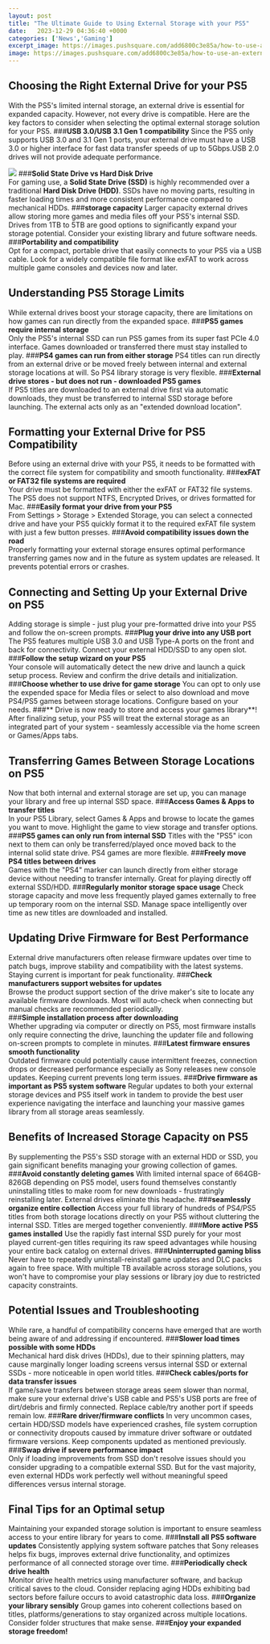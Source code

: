 ```yaml
---
layout: post
title: "The Ultimate Guide to Using External Storage with your PS5"
date:   2023-12-29 04:36:40 +0000
categories: ['News','Gaming']
excerpt_image: https://images.pushsquare.com/add6800c3e85a/how-to-use-an-external-hdd-on-ps5-guide-1.original.jpg
image: https://images.pushsquare.com/add6800c3e85a/how-to-use-an-external-hdd-on-ps5-guide-1.original.jpg
---
```


## Choosing the Right External Drive for your PS5
With the PS5's limited internal storage, an external drive is essential for expanded capacity. However, not every drive is compatible. Here are the key factors to consider when selecting the optimal external storage solution for your PS5.
###**USB 3.0/USB 3.1 Gen 1 compatibility** 
Since the PS5 only supports USB 3.0 and 3.1 Gen 1 ports, your external drive must have a USB 3.0 or higher interface for fast data transfer speeds of up to 5Gbps.USB 2.0 drives will not provide adequate performance.

![](https://images.pushsquare.com/add6800c3e85a/how-to-use-an-external-hdd-on-ps5-guide-1.original.jpg)
###**Solid State Drive vs Hard Disk Drive**  
For gaming use, a **Solid State Drive (SSD)** is highly recommended over a traditional **Hard Disk Drive (HDD)**. SSDs have no moving parts, resulting in faster loading times and more consistent performance compared to mechanical HDDs.
###**storage capacity**
Larger capacity external drives allow storing more games and media files off your PS5's internal SSD. Drives from 1TB to 5TB are good options to significantly expand your storage potential. Consider your existing library and future software needs.
###**Portability and compatibility**  
Opt for a compact, portable drive that easily connects to your PS5 via a USB cable. Look for a widely compatible file format like exFAT to work across multiple game consoles and devices now and later.
## Understanding PS5 Storage Limits
While external drives boost your storage capacity, there are limitations on how games can run directly from the expanded space.
###**PS5 games require internal storage**  
Only the PS5's internal SSD can run PS5 games from its super fast PCIe 4.0 interface. Games downloaded or transferred there must stay installed to play. 
###**PS4 games can run from either storage**
PS4 titles can run directly from an external drive or be moved freely between internal and external storage locations at will. So PS4 library storage is very flexible.
###**External drive stores - but does not run - downloaded PS5 games**  
If PS5 titles are downloaded to an external drive first via automatic downloads, they must be transferred to internal SSD storage before launching. The external acts only as an "extended download location".
## Formatting your External Drive for PS5 Compatibility
Before using an external drive with your PS5, it needs to be formatted with the correct file system for compatibility and smooth functionality.
###**exFAT or FAT32 file systems are required**  
Your drive must be formatted with either the exFAT or FAT32 file systems. The PS5 does not support NTFS, Encrypted Drives, or drives formatted for Mac.
###**Easily format your drive from your PS5**   
From Settings > Storage > Extended Storage, you can select a connected drive and have your PS5 quickly format it to the required exFAT file system with just a few button presses.
###**Avoid compatibility issues down the road**  
Properly formatting your external storage ensures optimal performance transferring games now and in the future as system updates are released. It prevents potential errors or crashes.
## Connecting and Setting Up your External Drive on PS5
Adding storage is simple - just plug your pre-formatted drive into your PS5 and follow the on-screen prompts.
###**Plug your drive into any USB port**
The PS5 features multiple USB 3.0 and USB Type-A ports on the front and back for connectivity. Connect your external HDD/SSD to any open slot.
###**Follow the setup wizard on your PS5**  
Your console will automatically detect the new drive and launch a quick setup process. Review and confirm the drive details and initialization.
###**Choose whether to use drive for game storage**
You can opt to only use the expended space for Media files or select to also download and move PS4/PS5 games between storage locations. Configure based on your needs.
###** Drive is now ready to store and access your games library**!
After finalizing setup, your PS5 will treat the external storage as an integrated part of your system - seamlessly accessible via the home screen or Games/Apps tabs.
## Transferring Games Between Storage Locations on PS5
Now that both internal and external storage are set up, you can manage your library and free up internal SSD space.
###**Access Games & Apps to transfer titles**  
In your PS5 Library, select Games & Apps and browse to locate the games you want to move. Highlight the game to view storage and transfer options. 
###**PS5 games can only run from internal SSD**
Titles with the "PS5" icon next to them can only be transferred/played once moved back to the internal solid state drive. PS4 games are more flexible.
###**Freely move PS4 titles between drives**  
Games with the "PS4" marker can launch directly from either storage device without needing to transfer internally. Great for playing directly off external SSD/HDD.
###**Regularly monitor storage space usage**
Check storage capacity and move less frequently played games externally to free up temporary room on the internal SSD. Manage space intelligently over time as new titles are downloaded and installed. 
## Updating Drive Firmware for Best Performance 
External drive manufacturers often release firmware updates over time to patch bugs, improve stability and compatibility with the latest systems. Staying current is important for peak functionality.
###**Check manufacturers support websites for updates**  
Browse the product support section of the drive maker's site to locate any available firmware downloads. Most will auto-check when connecting but manual checks are recommended periodically.  
###**Simple installation process after downloading**  
Whether upgrading via computer or directly on PS5, most firmware installs only require connecting the drive, launching the updater file and following on-screen prompts to complete in minutes.
###**Latest firmware ensures smooth functionality**  
Outdated firmware could potentially cause intermittent freezes, connection drops or decreased performance especially as Sony releases new console updates. Keeping current prevents long term issues.
###**Drive firmware as important as PS5 system software**
Regular updates to both your external storage devices and PS5 itself work in tandem to provide the best user experience navigating the interface and launching your massive games library from all storage areas seamlessly.
## Benefits of Increased Storage Capacity on PS5
By supplementing the PS5's SSD storage with an external HDD or SSD, you gain significant benefits managing your growing collection of games.
###**Avoid constantly deleting games** 
With limited internal space of 664GB-826GB depending on PS5 model, users found themselves constantly uninstalling titles to make room for new downloads - frustratingly reinstalling later. External drives eliminate this headache.
###**seamlessly organize entire collection**
Access your full library of hundreds of PS4/PS5 titles from both storage locations directly on your PS5 without cluttering the internal SSD. Titles are merged together conveniently. 
###**More active PS5 games installed**
Use the rapidly fast internal SSD purely for your most played current-gen titles requiring its raw speed advantages while housing your entire back catalog on external drives. 
###**Uninterrupted gaming bliss**
Never have to repeatedly uninstall-reinstall game updates and DLC packs again to free space. With multiple TB available across storage solutions, you won't have to compromise your play sessions or library joy due to restricted capacity constraints.
## Potential Issues and Troubleshooting 
While rare, a handful of compatibility concerns have emerged that are worth being aware of and addressing if encountered.
###**Slower load times possible with some HDDs**  
Mechanical hard disk drives (HDDs), due to their spinning platters, may cause marginally longer loading screens versus internal SSD or external SSDs - more noticeable in open world titles.
###**Check cables/ports for data transfer issues**  
If game/save transfers between storage areas seem slower than normal, make sure your external drive's USB cable and PS5's USB ports are free of dirt/debris and firmly connected. Replace cable/try another port if speeds remain low.
###**Rare driver/firmware conflicts**
In very uncommon cases, certain HDD/SSD models have experienced crashes, file system corruption or connectivity dropouts caused by immature driver software or outdated firmware versions. Keep components updated as mentioned previously. 
###**Swap drive if severe performance impact**  
Only if loading improvements from SSD don't resolve issues should you consider upgrading to a compatible external SSD. But for the vast majority, even external HDDs work perfectly well without meaningful speed differences versus internal storage.
## Final Tips for an Optimal setup
Maintaining your expanded storage solution is important to ensure seamless access to your entire library for years to come.
###**Install all PS5 software updates**
Consistently applying system software patches that Sony releases helps fix bugs, improves external drive functionality, and optimizes performance of all connected storage over time. 
###**Periodically check drive health**  
Monitor drive health metrics using manufacturer software, and backup critical saves to the cloud. Consider replacing aging HDDs exhibiting bad sectors before failure occurs to avoid catastrophic data loss.
###**Organize your library sensibly**
Group games into coherent collections based on titles, platforms/generations to stay organized across multiple locations. Consider folder structures that make sense. 
###**Enjoy your expanded storage freedom!**